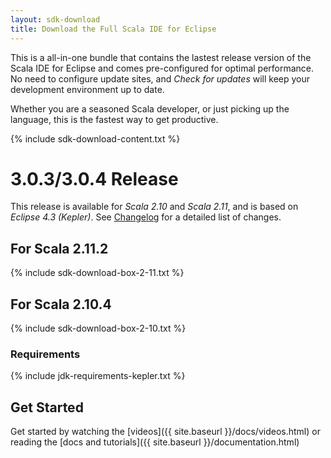 ```yaml
---
layout: sdk-download
title: Download the Full Scala IDE for Eclipse
---
```


This is a all-in-one bundle that contains the lastest release version of the Scala IDE for Eclipse and comes pre-configured
for optimal performance. No need to configure update sites, and *Check for updates* will keep your
development environment up to date.

Whether you are a seasoned Scala developer, or just picking up the language, this is the fastest way to get productive.

{% include sdk-download-content.txt %}

# 3.0.3/3.0.4 Release

This release is available for *Scala 2.10* and *Scala 2.11*,
and is based on *Eclipse 4.3 (Kepler)*. See [Changelog][clog] for a detailed list of changes.

## For Scala 2.11.2
{% include sdk-download-box-2-11.txt %}

## For Scala 2.10.4
{% include sdk-download-box-2-10.txt %}

### Requirements
{% include jdk-requirements-kepler.txt %}

## Get Started

Get started by watching the [videos]({{ site.baseurl }}/docs/videos.html) or reading the [docs and tutorials]({{ site.baseurl }}/documentation.html)

[clog]: /docs/changelog.html

